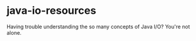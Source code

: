 # java-io-resources
Having trouble understanding the so many concepts of Java I/O? You're not alone.
